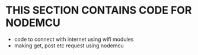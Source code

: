 # THIS SECTION CONTAINS CODE FOR NODEMCU

- code to connect with internet using wifi modules
- making get, post etc request using nodemcu
